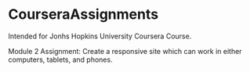 # CourseraAssignments
Intended for Jonhs Hopkins University Coursera Course. 

Module 2 Assignment:
    Create a responsive site which can work in either computers, tablets, and phones.